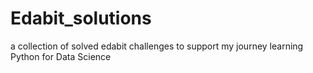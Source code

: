 # Edabit_solutions
a collection of solved edabit challenges to support my journey learning Python for Data Science
